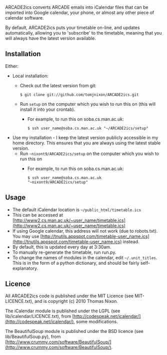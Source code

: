ARCADE2ics converts ARCADE emails into iCalendar files that can be imported into
Google calendar, your phone, or almost any other piece of calendar software.

By default, ARCADE2ics puts your timetable on-line, and updates automatically,
allowing you to 'subscribe' to the timetable, meaning that you will always
have the latest version available. 

Installation
------------
Either:

-   Local installation:
    -   Check out the latest version from git:

            $ git clone git://github.com/tomjnixon/ARCADE2ics.git

    -   Run `setup` on the computer which you wish to run this on
        (this will install it into your crontab).
        -   For example, to run this on soba.cs.man.ac.uk:

                $ ssh user_name@soba.cs.man.ac.uk "~/ARCADE2ics/setup"


- Use my installation - I keep the latest version publicly accessible in my home directory. This ensures that you are always using the latest stable version.
    -   Run `~nixont9/ARCADE2ics/setup` on the computer which you wish to run this on
        -   For example, to run this on soba.cs.man.ac.uk:

                $ ssh user_name@soba.cs.man.ac.uk "~nixont9/ARCADE2ics/setup"

Usage
-----
- The default iCalendar location is `~/public_html/timetable.ics`
- This can be accessed at [http://www2.cs.man.ac.uk/~user_name/timetable.ics](http://www2.cs.man.ac.uk/~user_name/timetable.ics)
- If using Google calendar, this address will not work (due to robots.txt).
  You may use [http://tnutils.appspot.com/timetable-user_name.ics](http://tnutils.appspot.com/timetable-user_name.ics) instead.
- By default, this is updated every day at 3:30am.
- To manually re-generate the timetable, run run.py.
- To change the names of modules in the calendar, edit `~/.unit_titles`. This is in the form of a python dictionary, and should be fairly self-explanatory.

Licence
-------
All ARCADE2ics code is published under the MIT Licence (see MIT-LICENCE.txt), and is copyright (c) 2010 Thomas Nixon.

The iCalendar module is published under the LGPL (see lib/icalendar/LICENCE.txt), from [http://codespeak.net/icalendar/](http://codespeak.net/icalendar/), some modifications.

The BeautifulSoup module is published under the BSD licence (see lib/BeautifulSoup.py), from [http://www.crummy.com/software/BeautifulSoup/](http://www.crummy.com/software/BeautifulSoup/).
